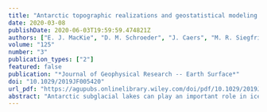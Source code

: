 ```yaml
---
title: "Antarctic topographic realizations and geostatistical modeling used to map subglacial lakes"
date: 2020-03-08
publishDate: 2020-06-03T19:59:59.474821Z
authors: ["E. J. MacKie", "D. M. Schroeder", "J. Caers", "M. R. Siegfried", "C. Schheidt"]
volume: "125"
number: "3"
publication_types: ["2"]
featured: false
publication: "*Journal of Geophysical Research -- Earth Surface*"
doi: "10.1029/2019JF005420"
url_pdf: "https://agupubs.onlinelibrary.wiley.com/doi/pdf/10.1029/2019JF005420"
abstract: "Antarctic subglacial lakes can play an important role in ice sheet dynamics, biology, geology, and oceanography, but it is difficult to definitively constrain their character and locations. Subglacial lake locations are related to factors including heat flux, ice surface slope, ice thickness, and bed topography, though these relationships are not fully quantified. Bed topography is particularly important for determining where water flows and accumulates, but digital elevation models of the ice sheet bed rely on interpolation and are unrealistically smooth, biasing estimates of subglacial lake location and surface area. To address this issue, we use geostatistical methods to simulate realistically rough bed topography. We use our simulated topography to predict subglacial lake distribution across the continent using a binomial logistic regression, which uses physical parameters and known lake locations to calculate the probabilities of lake occurrences. Our results suggest that topography models interpolated without appropriate geostatistics overestimate subglacial lake surface area and that total lake surface area is lower than previously predicted. We find that radar‐detected lakes are more likely to occur in the interior of East Antarctica, while altimetry‐detected (active) lakes are expected to be found in West Antarctica and near the grounding line. We observe that radar‐detected lakes have a high correlation with heat flux and ice thickness, while active lakes are associated with higher ice velocity."
---
```


